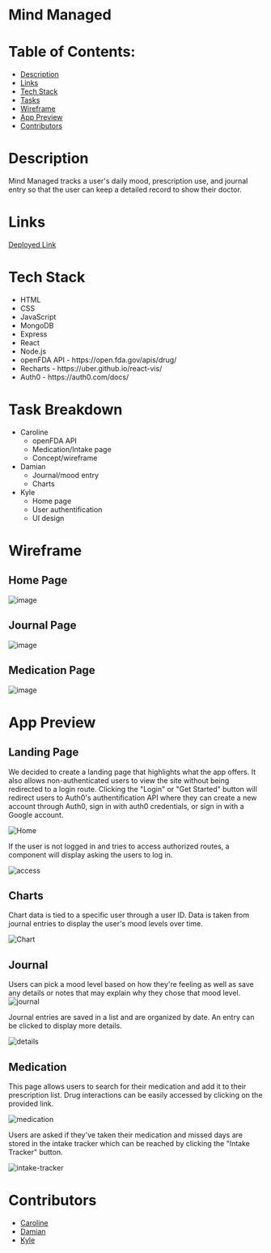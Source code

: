# Mind Managed

<h1 id="#contents">Table of Contents:</h1>
<ul>
  <li><a href="#description">Description</a></li>
  <li><a href="#links">Links</a></li>
  <li><a href="#tech">Tech Stack</a></li>
  <li><a href="#tasks">Tasks</a></li>
  <li><a href="#wireframe">Wireframe</a></li>
  <li><a href="#preview">App Preview</a></li>
  <li><a href="#contributors">Contributors</a></li>
</ul>

<h1 id="description">Description</h1>
<p>Mind Managed tracks a user's daily mood, prescription use, and journal entry so that the user can keep a detailed record to show their doctor.</p>

<h1 id="links">Links</h1>
<a href="https://obscure-beyond-60909.herokuapp.com/" target="_blank">Deployed Link</a>

<h1 id="tech">Tech Stack</h1>
<ul>
    <li>HTML</li>
    <li>CSS</li>
    <li>JavaScript</li>
    <li>MongoDB</li>
    <li>Express</li>
    <li>React</li>
    <li>Node.js</li>
    <li>openFDA API - https://open.fda.gov/apis/drug/</li>
    <li>Recharts - https://uber.github.io/react-vis/</li>
    <li>Auth0 - https://auth0.com/docs/</li>
</ul>

<h1 id="tasks">Task Breakdown</h1>

- Caroline
  - openFDA API
  - Medication/Intake page
  - Concept/wireframe
- Damian
  - Journal/mood entry
  - Charts
- Kyle
  - Home page
  - User authentification
  - UI design

<h1 id="wireframe">Wireframe</h1>
<h2>Home Page</h2>

![image](https://user-images.githubusercontent.com/72889560/119748290-3296a680-be5a-11eb-9f07-e603e3a44809.png)

<h2>Journal Page</h2>

![image](https://user-images.githubusercontent.com/72889560/119748311-43471c80-be5a-11eb-8092-2fc3460bc064.png)

<h2>Medication Page</h2>

![image](https://user-images.githubusercontent.com/72889560/119748343-5b1ea080-be5a-11eb-8549-b9a5cb099167.png)

<h1 id="preview">App Preview</h1>

## Landing Page
We decided to create a landing page that highlights what the app offers. It also allows non-authenticated users to view the site without being redirected to a login route.
Clicking the "Login" or "Get Started" button will redirect users to Auth0's authentification API where they can create a new account through Auth0, sign in with auth0 credentials, or sign in with a Google account.

![Home](https://user-images.githubusercontent.com/72889560/122265212-1658b900-ce9e-11eb-9e76-ec72455ef24f.png)

If the user is not logged in and tries to access authorized routes, a component will display asking the users to log in.

![access](https://user-images.githubusercontent.com/72889560/122265220-18bb1300-ce9e-11eb-8a57-12aa0148a612.png)

## Charts
Chart data is tied to a specific user through a user ID. Data is taken from journal entries to display the user's mood levels over time.

![Chart](https://user-images.githubusercontent.com/72889560/122265221-18bb1300-ce9e-11eb-82d6-4eb4cb6be6a6.png)

## Journal
Users can pick a mood level based on how they're feeling as well as save any details or notes that may explain why they chose that mood level.
![journal](https://user-images.githubusercontent.com/72889560/122265226-19ec4000-ce9e-11eb-9086-2669e1a0a9ce.png)

Journal entries are saved in a list and are organized by date. An entry can be clicked to display more details.

![details](https://user-images.githubusercontent.com/72889560/122265231-1b1d6d00-ce9e-11eb-8fec-6d5f8ea333df.png)

## Medication
This page allows users to search for their medication and add it to their prescription list. Drug interactions can be easily accessed by clicking on the provided link.

![medication](https://user-images.githubusercontent.com/72889560/122265233-1bb60380-ce9e-11eb-88ba-1590770646ba.png)

Users are asked if they've taken their medication and missed days are stored in the intake tracker which can be reached by clicking the "Intake Tracker" button.

![intake-tracker](https://user-images.githubusercontent.com/72889560/122265238-1ce73080-ce9e-11eb-8317-cd93c2d69aa7.png)

<h1 id="contributors">Contributors</h1>

- [Caroline](https://github.com/caroline-e-miller)
- [Damian](https://github.com/damiandeleon)
- [Kyle](https://github.com/ktkyletran)
